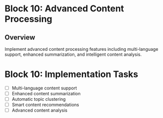# Block 10: Advanced Content Processing

## Overview
Implement advanced content processing features including multi-language support, enhanced summarization, and intelligent content analysis.

# Block 10: Implementation Tasks
- [ ] Multi-language content support
- [ ] Enhanced content summarization
- [ ] Automatic topic clustering
- [ ] Smart content recommendations
- [ ] Advanced content analysis